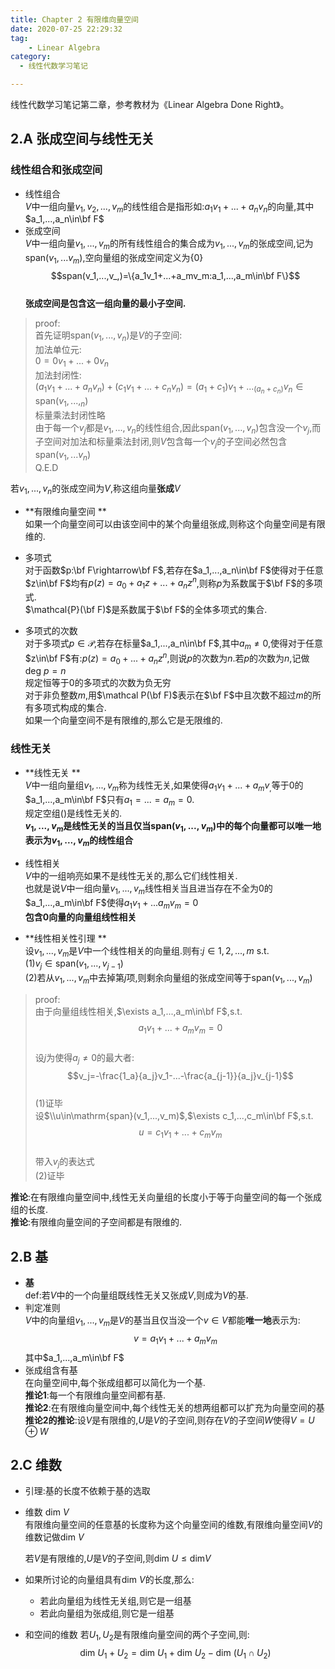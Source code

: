 ```yaml
---
title: Chapter 2 有限维向量空间
date: 2020-07-25 22:29:32
tag:
	- Linear Algebra
category: 
  - 线性代数学习笔记

---
```


线性代数学习笔记第二章，参考教材为《Linear Algebra Done Right》。

<!--more-->



## 2.A 张成空间与线性无关

### 线性组合和张成空间

- 线性组合  
  $V$中一组向量$v_1,v_2,...,v_m$的线性组合是指形如:$a_1v_1+...+a_nv_n$的向量,其中$a_1,...,a_n\in\bf F$
- 张成空间  
  $V$中一组向量$v_1,...,v_m$的所有线性组合的集合成为$v_1,...,v_m$的张成空间,记为span$(v_1,...v_m)$,空向量组的张成空间定义为$\{0\}$  
  $$span(v_1,...,v_,)=\{a_1v_1+...+a_mv_m:a_1,...,a_m\in\bf F\}$$  
  **张成空间是包含这一组向量的最小子空间.**

> proof:  
首先证明span$(v_1,...,v_n)$是$V$的子空间:  
加法单位元:  
$0=0v_1+...+0v_n$  
加法封闭性:  
$(a_1v_1+...+a_nv_n)+(c_1v_1+...+c_nv_n)=(a_1+c_1)v_1+..._(a_n+c_n)v_n\in \mathrm{span}(v_1,...,_n)$  
标量乘法封闭性略  
由于每一个$v_j$都是$v_1,...,v_n$的线性组合,因此span$(v_1,...,v_n)$包含没一个$v_j$,而子空间对加法和标量乘法封闭,则$V$包含每一个$v_j$的子空间必然包含span$(v_1,...v_n)$  
$\mathrm{Q.E.D}$  

若$v_1,...,v_n$的张成空间为$V$,称这组向量**张成**$V$

- **有限维向量空间 **  
  如果一个向量空间可以由该空间中的某个向量组张成,则称这个向量空间是有限维的.

- 多项式  
  对于函数$p:\bf F\rightarrow\bf F$,若存在$a_1,...,a_n\in\bf F$使得对于任意$z\in\bf F$均有$p(z)=a_0+a_1z+...+a_nz^n$,则称$p$为系数属于$\bf F$的多项式.  
  $\mathcal{P}(\bf F)$是系数属于$\bf F$的全体多项式的集合.
- 多项式的次数  
  对于多项式$p\in\mathcal{P}$,若存在标量$a_1,...,a_n\in\bf F$,其中$a_m\neq 0$,使得对于任意$z\in\bf F$有:$p(z)=a_0+...+a_nz^n$,则说$p$的次数为$n$.若$p$的次数为$n$,记做$\mathrm{deg}\ p=n$  
  规定恒等于$0$的多项式的次数为负无穷  
  对于非负整数$m$,用$\mathcal P(\bf F)$表示在$\bf F$中且次数不超过$m$的所有多项式构成的集合.  
  如果一个向量空间不是有限维的,那么它是无限维的.

### 线性无关

- **线性无关 **   
  $V$中一组向量组$v_1,...,v_m$称为线性无关,如果使得$a_1v_1+...+a_mv_,$等于$0$的$a_1,...,a_m\in\bf F$只有$a_1=...=a_m=0$.   
  规定空组$()$是线性无关的.  
  **$v_1,...,v_m$是线性无关的当且仅当$\mathrm{span}(v_1,...,v_m)$中的每个向量都可以唯一地表示为$v_1,...,v_m$的线性组合**

- 线性相关  
  $V$中的一组响亮如果不是线性无关的,那么它们线性相关.  
  也就是说$V$中一组向量$v_1,...,v_m$线性相关当且进当存在不全为$0$的$a_1,...,a_m\in\bf F$使得$a_1v_1+...a_mv_m=0$  
  **包含$0$向量的向量组线性相关**
- **线性相关性引理 **   
  设$v_1,...,v_m$是$V$中一个线性相关的向量组.则有:$j\in{1,2,...,m}$ s.t.  
  (1)$v_j\in\mathrm{span}(v_1,...,v_{j-1})$  
  (2)若从$v_1,...,v_m$中去掉第$j$项,则剩余向量组的张成空间等于$\mathrm{span}(v_1,...,v_m)$

> proof:  
由于向量组线性相关,$\exists a_1,...,a_m\in\bf F$,s.t.  
$$a_1v_1+...+a_mv_m=0$$  
设$j$为使得$a_j\neq 0$的最大者:  
$$v_j=-\frac{1_a}{a_j}v_1-...-\frac{a_{j-1}}{a_j}v_{j-1}$$  
(1)证毕  
设$\\u\in\mathrm{span}(v_1,...,v_m)$,$\exists c_1,...,c_m\in\bf F$,s.t.  
$$u=c_1v_1+...+c_mv_m$$  
带入$v_j$的表达式  
(2)证毕

**推论**:在有限维向量空间中,线性无关向量组的长度小于等于向量空间的每一个张成组的长度.  
**推论**:有限维向量空间的子空间都是有限维的.  

## 2.B 基

- **基**    
  def:若$V$中的一个向量组既线性无关又张成$V$,则成为$V$的基.
- 判定准则  
  $V$中的向量组$v_1,...,v_m$是$V$的基当且仅当没一个$v\in V$都能**唯一地**表示为:
  $$v=a_1v_1+...+a_mv_m$$
  其中$a_1,...,a_m\in\bf F$
- 张成组含有基  
  在向量空间中,每个张成组都可以简化为一个基.  
  **推论1**:每一个有限维向量空间都有基.  
  **推论2**:在有限维向量空间中,每个线性无关的想两组都可以扩充为向量空间的基  
  **推论2的推论**:设$V$是有限维的,$U$是$V$的子空间,则存在$V$的子空间$W$使得$V=U\oplus W$

## 2.C 维数

- 引理:基的长度不依赖于基的选取

- 维数 $\mathrm{dim}\ V$  
  有限维向量空间的任意基的长度称为这个向量空间的维数,有限维向量空间$V$的维数记做$\mathrm{dim}\ V$  
  
  若$V$是有限维的,$U$是$V$的子空间,则$\mathrm{dim}\ U\leq\mathrm{dim} V$

- 如果所讨论的向量组具有$\mathrm{dim}\ V$的长度,那么:
  - 若此向量组为线性无关组,则它是一组基
  - 若此向量组为张成组,则它是一组基
- 和空间的维数
  若$U_1,U_2$是有限维向量空间的两个子空间,则:
  $$\mathrm{dim}\ U_1+U_2=\mathrm{dim}\ U_1+\mathrm{dim}\ U_2-\mathrm{dim}\ (U_1\cap U_2)$$

